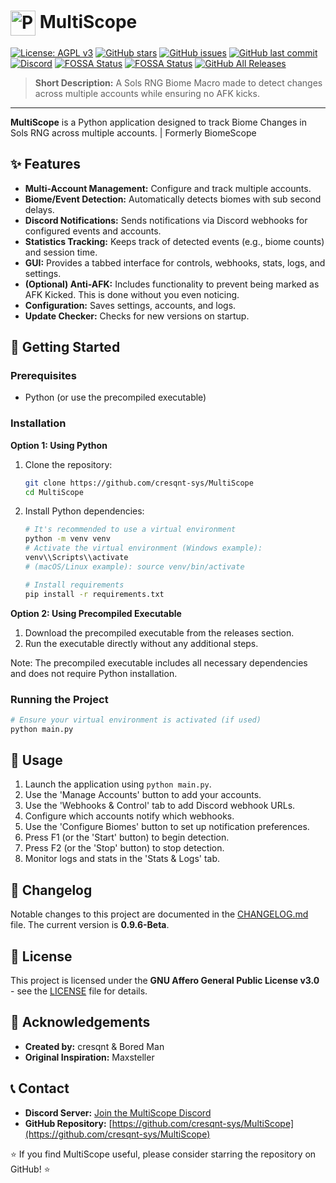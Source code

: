 # <img src="biomescope.ico" alt="Project Logo" width="40" style="vertical-align: middle;"/>&nbsp;MultiScope


[![License: AGPL v3](https://img.shields.io/badge/License-AGPL_v3-blue.svg)](https://www.gnu.org/licenses/agpl-3.0)
[![GitHub stars](https://img.shields.io/github/stars/cresqnt-sys/MultiScope?style=social)](https://github.com/cresqnt-sys/MultiScope/stargazers)
[![GitHub issues](https://img.shields.io/github/issues/cresqnt-sys/MultiScope)](https://github.com/cresqnt-sys/MultiScope/issues)
[![GitHub last commit](https://img.shields.io/github/last-commit/cresqnt-sys/MultiScope)](https://github.com/cresqnt-sys/MultiScope/commits/main)
[![Discord](https://img.shields.io/badge/Discord-Join%20Chat-7289DA.svg?logo=discord&logoColor=white)](https://discord.gg/6cuCu6ymkX)
[![FOSSA Status](https://app.fossa.com/api/projects/git%2Bgithub.com%2Fcresqnt-sys%2FMultiScope.svg?type=shield&issueType=license)](https://app.fossa.com/projects/git%2Bgithub.com%2Fcresqnt-sys%2FMultiScope?ref=badge_shield&issueType=license)
[![FOSSA Status](https://app.fossa.com/api/projects/git%2Bgithub.com%2Fcresqnt-sys%2FMultiScope.svg?type=shield&issueType=security)](https://app.fossa.com/projects/git%2Bgithub.com%2Fcresqnt-sys%2FMultiScope?ref=badge_shield&issueType=security)
[![GitHub All Releases](https://img.shields.io/github/downloads/cresqnt-sys/MultiScope/total)](https://github.com/cresqnt-sys/MultiScope/releases)

> **Short Description:** A Sols RNG Biome Macro made to detect changes across multiple accounts while ensuring no AFK kicks.

---

**MultiScope** is a Python application designed to track Biome Changes in Sols RNG across multiple accounts. | Formerly BiomeScope

## ✨ Features

*   **Multi-Account Management:** Configure and track multiple accounts.
*   **Biome/Event Detection:** Automatically detects biomes with sub second delays.
*   **Discord Notifications:** Sends notifications via Discord webhooks for configured events and accounts.
*   **Statistics Tracking:** Keeps track of detected events (e.g., biome counts) and session time.
*   **GUI:** Provides a tabbed interface for controls, webhooks, stats, logs, and settings.
*   **(Optional) Anti-AFK:** Includes functionality to prevent being marked as AFK Kicked. This is done without you even noticing.
*   **Configuration:** Saves settings, accounts, and logs.
*   **Update Checker:** Checks for new versions on startup.

## 🚀 Getting Started

### Prerequisites

*   Python (or use the precompiled executable)

### Installation

**Option 1: Using Python**

1.  Clone the repository:
    ```bash
    git clone https://github.com/cresqnt-sys/MultiScope
    cd MultiScope 
    ```
2.  Install Python dependencies:
    ```bash
    # It's recommended to use a virtual environment
    python -m venv venv
    # Activate the virtual environment (Windows example):
    venv\\Scripts\\activate 
    # (macOS/Linux example): source venv/bin/activate

    # Install requirements
    pip install -r requirements.txt
    ```

**Option 2: Using Precompiled Executable**

1.  Download the precompiled executable from the releases section.
2.  Run the executable directly without any additional steps.

Note: The precompiled executable includes all necessary dependencies and does not require Python installation.

### Running the Project

```bash
# Ensure your virtual environment is activated (if used)
python main.py 
```

## 🔧 Usage


1.  Launch the application using `python main.py`.
2.  Use the 'Manage Accounts' button to add your accounts.
3.  Use the 'Webhooks & Control' tab to add Discord webhook URLs.
4.  Configure which accounts notify which webhooks.
5.  Use the 'Configure Biomes' button to set up notification preferences. 
6.  Press F1 (or the 'Start' button) to begin detection.
7.  Press F2 (or the 'Stop' button) to stop detection.
8.  Monitor logs and stats in the 'Stats & Logs' tab.

## 📄 Changelog

Notable changes to this project are documented in the [CHANGELOG.md](CHANGELOG.md) file. The current version is **0.9.6-Beta**.

## 📜 License

This project is licensed under the **GNU Affero General Public License v3.0** - see the [LICENSE](LICENSE) file for details.

## 🙏 Acknowledgements

*   **Created by:** cresqnt & Bored Man
*   **Original Inspiration:** Maxsteller

## 📞 Contact

*   **Discord Server:** [Join the MultiScope Discord](https://discord.gg/6cuCu6ymkX)
*   **GitHub Repository:** [https://github.com/cresqnt-sys/MultiScope](https://github.com/cresqnt-sys/MultiScope)

⭐ If you find MultiScope useful, please consider starring the repository on GitHub! ⭐
